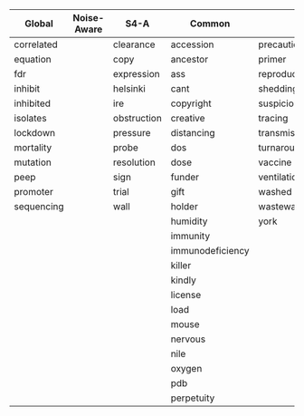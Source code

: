 |Global|Noise-Aware|S4-A|Common| |
|------|-----------|----|------|-|
|correlated||clearance|accession|precaution|
|equation||copy|ancestor|primer|
|fdr||expression|ass|reproduction|
|inhibit||helsinki|cant|shedding|
|inhibited||ire|copyright|suspicion|
|isolates||obstruction|creative|tracing|
|lockdown||pressure|distancing|transmission|
|mortality||probe|dos|turnaround|
|mutation||resolution|dose|vaccine|
|peep||sign|funder|ventilation|
|promoter||trial|gift|washed|
|sequencing||wall|holder|wastewater|
||||humidity|york|
||||immunity||
||||immunodeficiency||
||||killer||
||||kindly||
||||license||
||||load||
||||mouse||
||||nervous||
||||nile||
||||oxygen||
||||pdb||
||||perpetuity||
